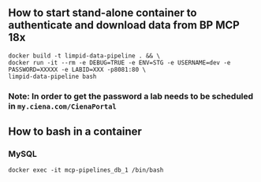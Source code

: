 ## How to start stand-alone container to authenticate and download data from BP MCP 18x

```
docker build -t limpid-data-pipeline . && \
docker run -it --rm -e DEBUG=TRUE -e ENV=STG -e USERNAME=dev -e PASSWORD=XXXXX -e LABID=XXX -p8081:80 \
limpid-data-pipeline bash
```

### Note: In order to get the password a lab needs to be scheduled in `my.ciena.com/CienaPortal`

## How to bash in a container

### MySQL

`docker exec -it mcp-pipelines_db_1 /bin/bash`
